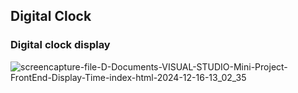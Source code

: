 ## Digital Clock
### Digital clock display
![screencapture-file-D-Documents-VISUAL-STUDIO-Mini-Project-FrontEnd-Display-Time-index-html-2024-12-16-13_02_35](https://github.com/user-attachments/assets/852c8a50-f78a-4d9a-8f81-edd60a60253e)
